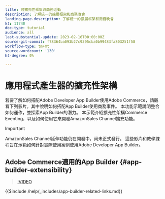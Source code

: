 ```yaml
---
title: 可擴充性框架與商務活動
description: 了解統一的擴展框架和商務晚會
landing-page-description: 了解統一的擴展框架和商務晚會
kt: 11740
doc-type: tutorial
audience: all
last-substantial-update: 2023-02-16T00:00:00Z
source-git-commit: f78364ba093b27c9395cba0b99483fa803251f58
workflow-type: tm+mt
source-wordcount: '130'
ht-degree: 0%

---
```



# 應用程式產生器的擴充性架構

若要了解如何搭配Adobe Developer App Builder使用Adobe Commerce，請觀看下列影片，其中說明如何搭配App Builder使用商務事件。 本功能示範說明整合如何運作，並探索App Builder的潛力。 本示範介紹擴充性架構Commerce Eventing，以及如何使用它來開發AmazonSales Channel擴充功能。

>[!IMPORTANT]
>
>AmazonSales Channel延伸功能仍在開發中，尚未正式發行。  這些影片和教學課程旨在示範如何針對實際使用案例使用Adobe Developer App Builder。

## Adobe Commerce適用的App Builder {#app-builder-extensibility}

>[!VIDEO](https://video.tv.adobe.com/v/3413328)

{{$include /help/_includes/app-builder-related-links.md}}
